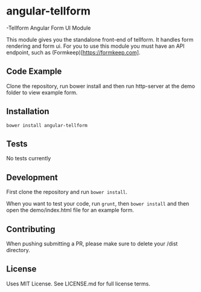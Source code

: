 # angular-tellform 
-Tellform Angular Form UI Module

This module gives you the standalone front-end of tellform. It handles form rendering and form ui. For you to use this module you must have an API endpoint, such as (Formkeep)[https://formkeep.com].

## Code Example

Clone the repository, run bower install and then run http-server at the demo folder to view example form.

## Installation

```bower install angular-tellform```

## Tests

No tests currently

## Development

First clone the repository and run `bower install`.

When you want to test your code, run `grunt`, then `bower install` and then open the demo/index.html file for an example form.

## Contributing

When pushing submitting a PR, please make sure to delete your /dist directory. 

## License

Uses MIT License. See LICENSE.md for full license terms.
